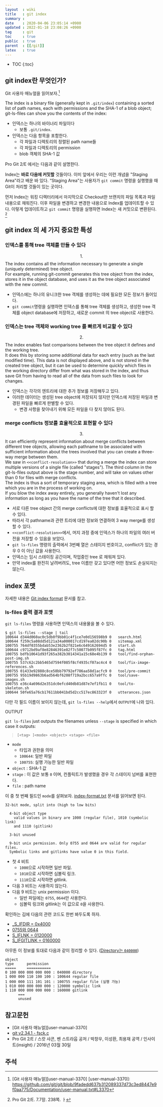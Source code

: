 ```yaml
---
layout  : wiki
title   : git index
summary : 
date    : 2020-04-06 23:05:14 +0900
updated : 2022-01-18 23:08:26 +0900
tag     : git
toc     : true
public  : true
parent  : [[/git]]
latex   : true
---
```

* TOC
{:toc}

## git index란 무엇인가?

Git 사용자 매뉴얼을 읽어보자.[^user-manual-3370]

>
The index is a binary file (generally kept in `.git/index`) containing a sorted list of path names,
each with permissions and the SHA-1 of a blob object; git-ls-files can show you the contents of the index:

- 인덱스는 하나의 바이너리 파일이다
    - 보통 `.git/index`.
- 인덱스는 다음 항목을 포함한다.
    - 각 파일과 디렉토리의 정렬된 path name들
    - 각 파일과 디렉토리의 permission
    - blob 객체의 SHA-1 값

Pro Git 2/E 에서는 다음과 같이 설명한다.

>
Index는 **바로 다음에 커밋할** 것들이다. 이미 앞에서 우리는 이런 개념을 "Staging Area"라고 배운 바 있다.
“Staging Area"는 사용자가 `git commit` 명령을 실행했을 때 Git이 처리할 것들이 있는 곳이다.
>
먼저 Index는 워킹 디렉터리에서 마지막으로 Checkout한 브랜치의 파일 목록과 파일내용으로 채워진다.
이후 파일을 변경하고 변경한 내용으로 Index를 업데이트할 수 있다.
이렇게 업데이트하고 `git commit` 명령을 실행하면 Index는 새 커밋으로 변환된다.
[^pro-git-238]

## git index 의 세 가지 중요한 특성
### 인덱스를 통해 tree 객체를 만들 수 있다

>
$$1.$$ The index contains all the information necessary to generate a single (uniquely determined) tree object.  
For example, running git-commit generates this tree object from the index, stores it in the object database, and uses it as the tree object associated with the new commit.

- 인덱스에는 하나의 유니크한 tree 객체를 생성하는 데에 필요한 모든 정보가 들어있다.
- `git commit`명령을 실행하면 인덱스를 통해 tree 객체를 생성하고, 생성한 tree 객체를 object database에 저장하고, 새로운 commit 의 tree object로 사용한다.

### 인덱스는 tree 객체와 working tree 를 빠르게 비교할 수 있다

>
$$2.$$ The index enables fast comparisons between the tree object it defines and the working tree.  
It does this by storing some additional data for each entry (such as the last modified time).
This data is not displayed above, and is not stored in the created tree object, but it can be used to determine quickly which files in the working directory differ from what was stored in the index, and thus save Git from having to read all of the data from such files to look for changes.

- 인덱스는 각각의 엔트리에 대한 추가 정보를 저장해두고 있다.
- 이러한 데이터는 생성된 tree object에 저장되지 않지만 인덱스에 저장된 파일과 변경된 파일을 빠르게 판별할 수 있다.
    - 변경 사항을 찾아내기 위해 모든 파일을 다 찾지 않아도 된다.

### merge conflicts 정보를 효율적으로 표현할 수 있다

>
$$3.$$ It can efficiently represent information about merge conflicts between different tree objects, allowing each pathname to be associated with sufficient information about the trees involved that you can create a three-way merge between them.  
We saw in `<<conflict-resolution>>` that during a merge the index can store multiple versions of a single file (called "stages").  The third column in the git-ls-files output above is the stage number, and will take on values other than 0 for files with merge conflicts.  
The index is thus a sort of temporary staging area, which is filled with a tree which you are in the process of working on.  
If you blow the index away entirely, you generally haven't lost any information as long as you have the name of the tree that it described.

- 서로 다른 tree object 간의 merge conflicts에 대한 정보를 효율적으로 표시 할 수 있다.
- 따라서 각 pathname과 관련 트리에 대한 정보와 연결하여 3 way merge를 생성할 수 있다.
- `<<conflict-resolution>>`에서, 머지 과정 중에 인덱스가 하나의 파일의 여러 버전을 저장할 수 있음을 보았다.
- `git ls-files` 명령의 출력에서 3번째 열은 스테이지 번호이고, conflict가 있는 경우 0 이 아닌 값을 사용한다.
- 인덱스는 임시 스테이징 공간이며, 작업중인 tree 로 채워져 있다.
- 만약 index를 완전히 날려버려도, tree 이름만 갖고 있다면 어떤 정보도 손실되지는 않는다.

## index 포맷

자세한 내용은 [Git index format]( https://github.com/git/git/blob/v2.35.0-rc1/Documentation/technical/index-format.txt ) 문서를 참고.

### ls-files 출력 결과 포맷

`git ls-files` 명령을 사용하면 인덱스의 내용물을 볼 수 있다.

```
$ git ls-files --stage | tail
100644 d344d060ac0c5db0f9bb01c4f1ce7e0d156598b9 0	search.html
100644 f259c5a08dd5d121a34a000017cd197ea02dc90b 0	sitemap.xml
100755 764df0355bdab53e2362b2f821e6c649162694d5 0	start.sh
100644 c9712bd9af8e82846391e82f7c50077b095f87fc 0	tag.html
100755 bdfb10641d93f265a382b3014341a15c68e4b139 0	tool/find-orphan-post-img.sh
100755 537c62c2bb5465d7594f085f8cf4935cf07ac4c4 0	tool/fix-image-references.sh
100755 01433e92888c8ce58bb79792ef786aa58d1acfc9 0	tool/pre-commit
100755 95b19d9863b6ad564bf6208f719a2bcc657a9ffc 0	tool/save-images.sh
100755 e36c4a696d2e351dc0efcd40db81d87e7ef1fb11 0	tool/to-skeleton.sh
100644 50fe65a76cb17611bb041bd5d2cc517ec863323f 0	utterances.json
```

다만 각 필드 이름이 보이지 않는데, `git ls-files --help`에서 `OUTPUT`에 나와 있다.

>
OUTPUT
>
`git ls-files` just outputs the filenames unless `--stage` is specified in which case it outputs:
>
> ```
> [<tag> ]<mode> <object> <stage> <file>
> ```

- `mode`
    - 타입과 권한을 의미
    - `100644`: 일반 파일
    - `100755`: 실행 가능한 일반 파일
- `object` : SHA-1 값
- `stage` : 이 값은 보통 `0` 이며, 컨플릭트가 발생했을 경우 각 스테이지 넘버를 표현한다.
- `file` : path name

이 중 첫 번째 필드인 `mode`를 살펴보자. [index-format.txt]( https://github.com/git/git/blob/v2.35.0-rc1/Documentation/technical/index-format.txt#L72-L81 ) 문서를 읽어보면 된다.

```
32-bit mode, split into (high to low bits)

  4-bit object type
    valid values in binary are 1000 (regular file), 1010 (symbolic link)
    and 1110 (gitlink)

  3-bit unused

  9-bit unix permission. Only 0755 and 0644 are valid for regular files.
  Symbolic links and gitlinks have value 0 in this field.
```

- 첫 4 비트
    - `1000`으로 시작하면 일반 파일.
    - `1010`으로 시작하면 심볼릭 링크.
    - `1110`으로 시작하면 gitlink.
- 다음 3 비트는 사용하지 않는다.
- 다음 9 비트는 unix permission 이다.
    - 일반 파일에는 `0755`, `0644`만 사용한다.
    - 심볼릭 링크와 gitlink는 이 값으로 `0`을 사용한다.

확인하는 김에 다음의 관련 코드도 한번 봐두도록 하자.

- [_S_IFDIR = 0x4000]( https://github.com/git/git/blob/v2.35.0-rc1/compat/vcbuild/include/unistd.h#L74 )
- [0755와 0644]( https://github.com/git/git/blob/df6c4f722c94641d5a9ea5496511f7043433abc2/fsck.c#L663-L664 )
- [S_IFLNK = 0120000]( https://github.com/git/git/blob/142430338477d9d1bb25be66267225fb58498d92/compat/mingw.h#L28 )
- [S_IFGITLINK = 0160000]( https://github.com/git/git/blob/v2.35.0-rc1/cache.h#L69 )

아무튼 이 정보를 토대로 다음과 같이 정리할 수 있다. ([Directory는 `040000`]( https://github.com/git/git/blob/v2.35.0-rc1/Documentation/technical/index-format.txt#L51 ))

```
object
type      permission
=====     ===========
0 100 000 000 000 000 : 040000 directory
1 000 000 110 100 100 : 100644 regular file
1 000 000 111 101 101 : 100755 regular file (실행 가능)
1 010 000 000 000 000 : 120000 symbolic link
1 110 000 000 000 000 : 160000 gitlink
      ===
      unused
```




## 참고문헌

- [Git 사용자 매뉴얼][user-manual-3370]
- [git v2.34.1 - fsck.c]( https://github.com/git/git/blob/v2.34.1/fsck.c )
- Pro Git 2/E / 스캇 샤콘, 벤 스트라웁 공저 / 박창우, 이성환, 최용재 공역 / 인사이트(insight) / 2016년 03월 30일

## 주석

[^user-manual-3370]: [Git 사용자 매뉴얼][user-manual-3370]
[user-manual-3370]: https://github.com/git/git/blob/9fadedd637b312089337d73c3ed8447e9f0aa775/Documentation/user-manual.txt#L3370

[^pro-git-238]: Pro Git 2/E. 7.7장. 238쪽.
ㅏ
